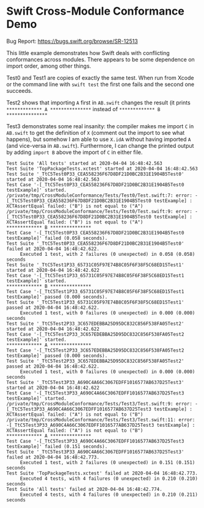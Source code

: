 # Swift Cross-Module Conformance Demo

Bug Report: https://bugs.swift.org/browse/SR-12513

This little example demonstrates how Swift deals with conflicting conformances
across modules.  There appears to be some dependence on import order, among
other things.  

Test0 and Test1 are copies of exactly the same test. When run
from Xcode or the command line with `swift test` the first one fails and the
second one succeeds.

Test2 shows that importing `A` first in `AB.swift` changes the result (it prints
`************* A ***************` instead of `************* B ***************`

Test3 demonstrates some real insanity: the compiler makes me import `C` in
`AB.swift` to get the definition of `X` (comment out the import to see what
happens), but somehow I am able to use `X.idA` without having imported `A` (and
vice-versa in `AB.swift`).  Furthermore, I can change the printed output by
adding `import B` above the import of `C` in either file.

```
Test Suite 'All tests' started at 2020-04-04 16:48:42.563
Test Suite 'TopPackageTests.xctest' started at 2020-04-04 16:48:42.563
Test Suite '_TtC5Test0P33_CEA558236F67D8DF21D0BC2B31E1904B5Test0' started at 2020-04-04 16:48:42.563
Test Case '-[_TtC5Test0P33_CEA558236F67D8DF21D0BC2B31E1904B5Test0 testExample]' started.
/private/tmp/CrossModuleConformance/Tests/Test0/Test.swift:7: error: -[_TtC5Test0P33_CEA558236F67D8DF21D0BC2B31E1904B5Test0 testExample] : XCTAssertEqual failed: ("B") is not equal to ("A")
/private/tmp/CrossModuleConformance/Tests/Test0/Test.swift:9: error: -[_TtC5Test0P33_CEA558236F67D8DF21D0BC2B31E1904B5Test0 testExample] : XCTAssertEqual failed: ("B") is not equal to ("A")
************* B ***************
Test Case '-[_TtC5Test0P33_CEA558236F67D8DF21D0BC2B31E1904B5Test0 testExample]' failed (0.058 seconds).
Test Suite '_TtC5Test0P33_CEA558236F67D8DF21D0BC2B31E1904B5Test0' failed at 2020-04-04 16:48:42.622.
	 Executed 1 test, with 2 failures (0 unexpected) in 0.058 (0.058) seconds
Test Suite '_TtC5Test1P33_65731C05F97E74B8C05F6F38F5C68ED15Test1' started at 2020-04-04 16:48:42.622
Test Case '-[_TtC5Test1P33_65731C05F97E74B8C05F6F38F5C68ED15Test1 testExample]' started.
************* B ***************
Test Case '-[_TtC5Test1P33_65731C05F97E74B8C05F6F38F5C68ED15Test1 testExample]' passed (0.000 seconds).
Test Suite '_TtC5Test1P33_65731C05F97E74B8C05F6F38F5C68ED15Test1' passed at 2020-04-04 16:48:42.622.
	 Executed 1 test, with 0 failures (0 unexpected) in 0.000 (0.000) seconds
Test Suite '_TtC5Test2P33_3C657EDEBBA25D95DC832C856F538FA05Test2' started at 2020-04-04 16:48:42.622
Test Case '-[_TtC5Test2P33_3C657EDEBBA25D95DC832C856F538FA05Test2 testExample]' started.
************* A ***************
Test Case '-[_TtC5Test2P33_3C657EDEBBA25D95DC832C856F538FA05Test2 testExample]' passed (0.000 seconds).
Test Suite '_TtC5Test2P33_3C657EDEBBA25D95DC832C856F538FA05Test2' passed at 2020-04-04 16:48:42.622.
	 Executed 1 test, with 0 failures (0 unexpected) in 0.000 (0.000) seconds
Test Suite '_TtC5Test3P33_A690C4A66C3067EDFF1016577AB637D25Test3' started at 2020-04-04 16:48:42.622
Test Case '-[_TtC5Test3P33_A690C4A66C3067EDFF1016577AB637D25Test3 testExample]' started.
/private/tmp/CrossModuleConformance/Tests/Test3/Test.swift:9: error: -[_TtC5Test3P33_A690C4A66C3067EDFF1016577AB637D25Test3 testExample] : XCTAssertEqual failed: ("A") is not equal to ("B")
/private/tmp/CrossModuleConformance/Tests/Test3/Test.swift:11: error: -[_TtC5Test3P33_A690C4A66C3067EDFF1016577AB637D25Test3 testExample] : XCTAssertEqual failed: ("A") is not equal to ("B")
************* A ***************
Test Case '-[_TtC5Test3P33_A690C4A66C3067EDFF1016577AB637D25Test3 testExample]' failed (0.151 seconds).
Test Suite '_TtC5Test3P33_A690C4A66C3067EDFF1016577AB637D25Test3' failed at 2020-04-04 16:48:42.773.
	 Executed 1 test, with 2 failures (0 unexpected) in 0.151 (0.151) seconds
Test Suite 'TopPackageTests.xctest' failed at 2020-04-04 16:48:42.773.
	 Executed 4 tests, with 4 failures (0 unexpected) in 0.210 (0.210) seconds
Test Suite 'All tests' failed at 2020-04-04 16:48:42.774.
	 Executed 4 tests, with 4 failures (0 unexpected) in 0.210 (0.211) seconds
```
